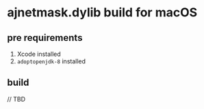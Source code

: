 # ajnetmask.dylib build for macOS

## pre requirements

1. Xcode installed
2. `adoptopenjdk-8` installed

## build

// TBD